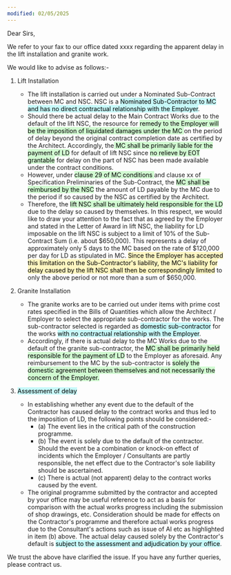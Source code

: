 ```yaml
---
modified: 02/05/2025
---
```


Dear Sirs,

We refer to your fax to our office dated xxxx regarding the apparent delay in the lift installation and granite work.

We would like to advise as follows:-

1. Lift Installation
	- The lift installation is carried out under a Nominated Sub-Contract between MC and NSC. NSC is a <mark style="background: #ABF7F7A6;">Nominated Sub-Contractor to MC and has no direct contractual relationship with the Employer</mark>.
	- Should there be actual delay to the Main Contract Works due to the default of the lift NSC, the resource for <mark style="background: #BBFABBA6;">remedy to the Employer will be the imposition of liquidated damages under the MC </mark>on the period of delay beyond the original contract completion date as certified by the Architect. Accordingly, the<mark style="background: #BBFABBA6;"> MC shall be primarily liable for the payment of LD</mark> for default of lift NSC since <mark style="background: #BBFABBA6;">no relieve by EOT grantable</mark> for delay on the part of NSC has been made available under the contract conditions.
	- However, under <mark style="background: #BBFABBA6;">clause 29 of MC conditions </mark>and clause xx of Specification Preliminaries of the Sub-Contract, the <mark style="background: #BBFABBA6;">MC shall be reimbursed by the NSC</mark> the amount of LD payable by the MC due to the period if so caused by the NSC as certified by the Architect.
	- Therefore, the <mark style="background: #BBFABBA6;">lift NSC shall be ultimately held responsible for the LD</mark> due to the delay so caused by themselves. In this respect, we would like to draw your attention to the fact that as agreed by the Employer and stated in the Letter of Award in lift NSC, the liability for LD imposable on the lift NSC is subject to a limit of 10% of the Sub-Contract Sum (i.e. about $650,000). This represents a delay of approximately only 5 days to the MC based on the rate of $120,000 per day for LD as stipulated in MC. <mark style="background: #FFF3A3A6;">Since the Employer has accepted this limitation on the Sub-Contractor's liability, the MC's liability for delay caused by the lift NSC shall then be correspondingly limited</mark> to only the above period or not more than a sum of $650,000.

2. Granite Installation
	- The granite works are to be carried out under items with prime cost rates specified in the Bills of Quantities which allow the Architect / Employer to select the appropriate sub-contractor for the works. The sub-contractor selected is regarded as <mark style="background: #ABF7F7A6;">domestic sub-contractor</mark> for the works <mark style="background: #ABF7F7A6;">with no contractual relationship with the Employer</mark>.
	- Accordingly, if there is actual delay to the MC Works due to the default of the granite sub-contractor, the <mark style="background: #BBFABBA6;">MC shall be primarily held responsible for the payment of LD</mark> to the Employer as aforesaid. Any reimbursement to the MC by the sub-contractor is <mark style="background: #BBFABBA6;">solely the domestic agreement between themselves and not necessarily the concern of the Employer.</mark>

3. <mark style="background: #ABF7F7A6;">Assessment of delay</mark>
	- In establishing whether any event due to the default of the Contractor has caused delay to the contract works and thus led to the imposition of LD, the following points should be considered:-
		- (a) The event lies in the critical path of the construction programme.
		- (b) The event is solely due to the default of the contractor. Should the event be a combination or knock-on effect of incidents which the Employer / Consultants are partly responsible, the net effect due to the Contractor's sole liability should be ascertained.
		- (c) There is actual (not apparent) delay to the contract works caused by the event.
	- The original programme submitted by the contractor and accepted by your office may be useful reference to act as a basis for comparison with the actual works progress including the submission of shop drawings, etc. Consideration should be made for effects on the Contractor's programme and therefore actual works progress due to the Consultant's actions such as issue of AI etc as highlighted in item (b) above. The actual delay caused solely by the Contractor's default is <mark style="background: #ABF7F7A6;">subject to the assessment and adjudication by your office</mark>.

We trust the above have clarified the issue. If you have any further queries, please contract us.